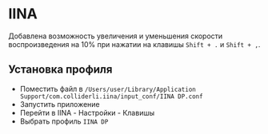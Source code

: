 # IINA
Добавлена возможность увеличения и уменьшения скорости воспроизведения на 10% при нажатии на клавишы `Shift + .` и `Shift + ,`.

## Установка профиля
 - Поместить файл в 
`/Users/user/Library/Application Support/com.colliderli.iina/input_conf/IINA DP.conf`
- Запустить приложение
- Перейти в IINA - Настройки - Клавишы
- Выбрать профиль `IINA DP`
